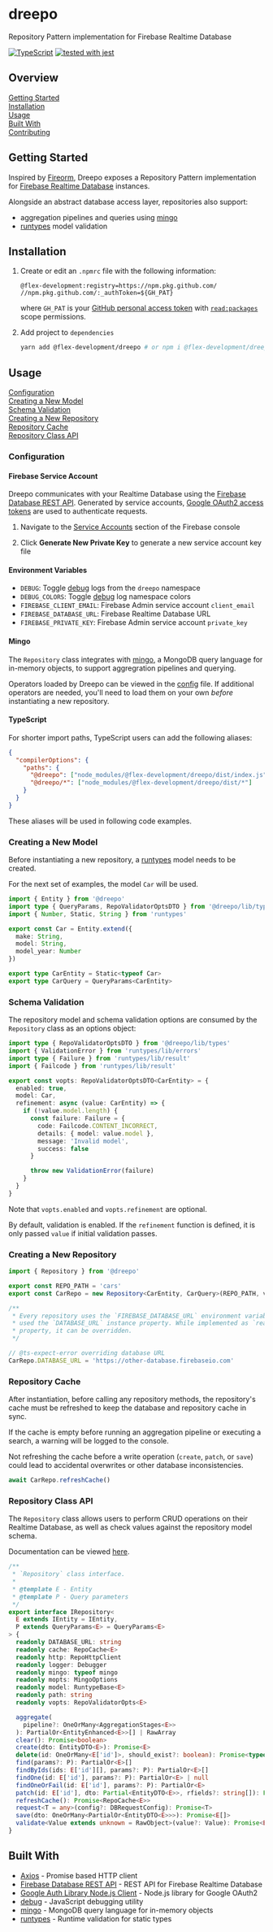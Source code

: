 # dreepo

Repository Pattern implementation for Firebase Realtime Database

[![TypeScript](https://badgen.net/badge/-/typescript?icon=typescript&label)](https://www.typescriptlang.org/)
[![tested with jest](https://img.shields.io/badge/tested_with-jest-99424f.svg)](https://github.com/facebook/jest)

## Overview

[Getting Started](#getting-started)  
[Installation](#installation)  
[Usage](#usage)  
[Built With](#built-with)  
[Contributing](docs/CONTRIBUTING.md)

## Getting Started

Inspired by [Fireorm][1], Dreepo exposes a Repository Pattern implementation for
[Firebase Realtime Database][2] instances.

Alongside an abstract database access layer, repositories also support:

- aggregation pipelines and queries using [mingo][3]
- [runtypes][4] model validation

## Installation

1. Create or edit an `.npmrc` file with the following information:

   ```utf-8
   @flex-development:registry=https://npm.pkg.github.com/
   //npm.pkg.github.com/:_authToken=${GH_PAT}
   ```

   where `GH_PAT` is your [GitHub personal access token][5] with
   [`read:packages`][6] scope permissions.

2. Add project to `dependencies`

   ```zsh
   yarn add @flex-development/dreepo # or npm i @flex-development/dreepo
   ```

## Usage

[Configuration](#configuration)  
[Creating a New Model](#creating-a-new-model)  
[Schema Validation](#schema-validation)  
[Creating a New Repository](#creating-a-new-repository)  
[Repository Cache](#repository-cache)  
[Repository Class API](#repository-class-api)

### Configuration

#### Firebase Service Account

Dreepo communicates with your Realtime Database using the [Firebase Database
REST API][2]. Generated by service accounts, [Google OAuth2 access tokens][7]
are used to authenticate requests.

1. Navigate to the [Service Accounts][8] section of the Firebase console

2. Click **Generate New Private Key** to generate a new service account key file

#### Environment Variables

- `DEBUG`: Toggle [debug][9] logs from the `dreepo` namespace
- `DEBUG_COLORS`: Toggle [debug][9] log namespace colors
- `FIREBASE_CLIENT_EMAIL`: Firebase Admin service account `client_email`
- `FIREBASE_DATABASE_URL`: Firebase Realtime Database URL
- `FIREBASE_PRIVATE_KEY`: Firebase Admin service account `private_key`

#### Mingo

The `Repository` class integrates with [mingo][3], a MongoDB query language for
in-memory objects, to support aggregration pipelines and querying.

Operators loaded by Dreepo can be viewed in the [config](src/config/mingo.ts)
file. If additional operators are needed, you'll need to load them on your own
_before_ instantiating a new repository.

#### TypeScript

For shorter import paths, TypeScript users can add the following aliases:

```json
{
  "compilerOptions": {
    "paths": {
      "@dreepo": ["node_modules/@flex-development/dreepo/dist/index.js"],
      "@dreepo/*": ["node_modules/@flex-development/dreepo/dist/*"]
    }
  }
}
```

These aliases will be used in following code examples.

### Creating a New Model

Before instantiating a new repository, a [runtypes][4] model needs to be
created.

For the next set of examples, the model `Car` will be used.

```typescript
import { Entity } from '@dreepo'
import type { QueryParams, RepoValidatorOptsDTO } from '@dreepo/lib/types'
import { Number, Static, String } from 'runtypes'

export const Car = Entity.extend({
  make: String,
  model: String,
  model_year: Number
})

export type CarEntity = Static<typeof Car>
export type CarQuery = QueryParams<CarEntity>
```

### Schema Validation

The repository model and schema validation options are consumed by the
`Repository` class as an options object:

```typescript
import type { RepoValidatorOptsDTO } from '@dreepo/lib/types'
import { ValidationError } from 'runtypes/lib/errors'
import type { Failure } from 'runtypes/lib/result'
import { Failcode } from 'runtypes/lib/result'

export const vopts: RepoValidatorOptsDTO<CarEntity> = {
  enabled: true,
  model: Car,
  refinement: async (value: CarEntity) => {
    if (!value.model.length) {
      const failure: Failure = {
        code: Failcode.CONTENT_INCORRECT,
        details: { model: value.model },
        message: 'Invalid model',
        success: false
      }

      throw new ValidationError(failure)
    }
  }
}
```

Note that `vopts.enabled` and `vopts.refinement` are optional.

By default, validation is enabled. If the `refinement` function is defined, it
is only passed `value` if initial validation passes.

### Creating a New Repository

```typescript
import { Repository } from '@dreepo'

export const REPO_PATH = 'cars'
export const CarRepo = new Repository<CarEntity, CarQuery>(REPO_PATH, vopts)

/**
 * Every repository uses the `FIREBASE_DATABASE_URL` environment variable to set
 * used the `DATABASE_URL` instance property. While implemented as `readonly`
 * property, it can be overridden.
 */

// @ts-expect-error overriding database URL
CarRepo.DATABASE_URL = 'https://other-database.firebaseio.com'
```

### Repository Cache

After instantiation, before calling any repository methods, the repository's
cache must be refreshed to keep the database and repository cache in sync.

If the cache is empty before running an aggregation pipeline or executing a
search, a warning will be logged to the console.

Not refreshing the cache before a write operation (`create`, `patch`, or `save`)
could lead to accidental overwrites or other database inconsistencies.

```typescript
await CarRepo.refreshCache()
```

### Repository Class API

The `Repository` class allows users to perform CRUD operations on their Realtime
Database, as well as check values against the repository model schema.

Documentation can be viewed [here](src/repositories/repository.ts).

```typescript
/**
 * `Repository` class interface.
 *
 * @template E - Entity
 * @template P - Query parameters
 */
export interface IRepository<
  E extends IEntity = IEntity,
  P extends QueryParams<E> = QueryParams<E>
> {
  readonly DATABASE_URL: string
  readonly cache: RepoCache<E>
  readonly http: RepoHttpClient
  readonly logger: Debugger
  readonly mingo: typeof mingo
  readonly mopts: MingoOptions
  readonly model: RuntypeBase<E>
  readonly path: string
  readonly vopts: RepoValidatorOpts<E>

  aggregate(
    pipeline?: OneOrMany<AggregationStages<E>>
  ): PartialOr<EntityEnhanced<E>>[] | RawArray
  clear(): Promise<boolean>
  create(dto: EntityDTO<E>): Promise<E>
  delete(id: OneOrMany<E['id']>, should_exist?: boolean): Promise<typeof id>
  find(params?: P): PartialOr<E>[]
  findByIds(ids: E['id'][], params?: P): PartialOr<E>[]
  findOne(id: E['id'], params?: P): PartialOr<E> | null
  findOneOrFail(id: E['id'], params?: P): PartialOr<E>
  patch(id: E['id'], dto: Partial<EntityDTO<E>>, rfields?: string[]): Promise<E>
  refreshCache(): Promise<RepoCache<E>>
  request<T = any>(config?: DBRequestConfig): Promise<T>
  save(dto: OneOrMany<PartialOr<EntityDTO<E>>>): Promise<E[]>
  validate<Value extends unknown = RawObject>(value?: Value): Promise<E | Value>
}
```

## Built With

- [Axios][11] - Promise based HTTP client
- [Firebase Database REST API][2] - REST API for Firebase Realtime Database
- [Google Auth Library Node.js Client][12] - Node.js library for Google OAuth2
- [debug][9] - JavaScript debugging utility
- [mingo][3] - MongoDB query language for in-memory objects
- [runtypes][4] - Runtime validation for static types

[1]: https://github.com/wovalle/fireorm
[2]: https://firebase.google.com/docs/reference/rest/database
[3]: https://github.com/kofrasa/mingo
[4]: https://github.com/pelotom/runtypes
[5]:
  https://docs.github.com/en/github/authenticating-to-github/creating-a-personal-access-token
[6]:
  https://docs.github.com/en/developers/apps/scopes-for-oauth-apps#available-scopes
[7]: https://developers.google.com/identity/protocols/oauth2
[8]:
  https://console.firebase.google.com/project/_/settings/serviceaccounts/adminsdk
[9]: https://github.com/visionmedia/debug
[10]: https://github.com/typeorm/typeorm/blob/master/docs/repository-api.md
[11]: https://github.com/axios/axios
[12]: https://github.com/googleapis/google-auth-library-nodejs
